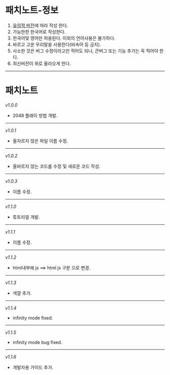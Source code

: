 패치노트-정보
============
1. [유의적 버전](https://semver.org/lang/ko/)에 따라 작성 한다.
2. 가능한한 한국어로 작성한다.
3. 한국어및 영어만 허용된다. 이외의 언어사용은 불가하다.
4. 바르고 고운 우리말을 사용한다(비속어 등 금지).
5. 사소한 것은 버그 수정이라고만 적어도 되나, 큰버그 또는 기능 추가는 꼭 적어야 한다.
6. 최신버전이 위로 올라오게 한다.
- - -
패치노트
=======
*v1.0.0*
* 2048 플래이 방법 개발.
- - -
*v1.0.1*
* 올자르지 않은 파일 이름 수정.
- - -
*v1.0.2*
* 올바르지 않는 코드를 수정 및 새로운 코드 작성.
- - -
*v1.0.3*
* 이름 수정.
- - -
*v1.1.0*
* 튜토리얼 개발.
- - -
*v1.1.1*
* 이름 수정.
- - -
*v1.1.2*
* html내부에 js ==> html js 구분 으로 변경.
- - -
*v1.1.3*
* 색깔 추가.
- - -
*v1.1.4*
* infinity mode fixed.
- - -
*v1.1.5*
* infinity mode bug fixed.
- - -
*v1.1.6*
* 개발자용 가이드 추가.